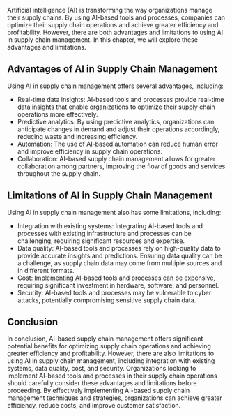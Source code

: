 
Artificial intelligence (AI) is transforming the way organizations manage their supply chains. By using AI-based tools and processes, companies can optimize their supply chain operations and achieve greater efficiency and profitability. However, there are both advantages and limitations to using AI in supply chain management. In this chapter, we will explore these advantages and limitations.

Advantages of AI in Supply Chain Management
-------------------------------------------

Using AI in supply chain management offers several advantages, including:

* Real-time data insights: AI-based tools and processes provide real-time data insights that enable organizations to optimize their supply chain operations more effectively.
* Predictive analytics: By using predictive analytics, organizations can anticipate changes in demand and adjust their operations accordingly, reducing waste and increasing efficiency.
* Automation: The use of AI-based automation can reduce human error and improve efficiency in supply chain operations.
* Collaboration: AI-based supply chain management allows for greater collaboration among partners, improving the flow of goods and services throughout the supply chain.

Limitations of AI in Supply Chain Management
--------------------------------------------

Using AI in supply chain management also has some limitations, including:

* Integration with existing systems: Integrating AI-based tools and processes with existing infrastructure and processes can be challenging, requiring significant resources and expertise.
* Data quality: AI-based tools and processes rely on high-quality data to provide accurate insights and predictions. Ensuring data quality can be a challenge, as supply chain data may come from multiple sources and in different formats.
* Cost: Implementing AI-based tools and processes can be expensive, requiring significant investment in hardware, software, and personnel.
* Security: AI-based tools and processes may be vulnerable to cyber attacks, potentially compromising sensitive supply chain data.

Conclusion
----------

In conclusion, AI-based supply chain management offers significant potential benefits for optimizing supply chain operations and achieving greater efficiency and profitability. However, there are also limitations to using AI in supply chain management, including integration with existing systems, data quality, cost, and security. Organizations looking to implement AI-based tools and processes in their supply chain operations should carefully consider these advantages and limitations before proceeding. By effectively implementing AI-based supply chain management techniques and strategies, organizations can achieve greater efficiency, reduce costs, and improve customer satisfaction.

